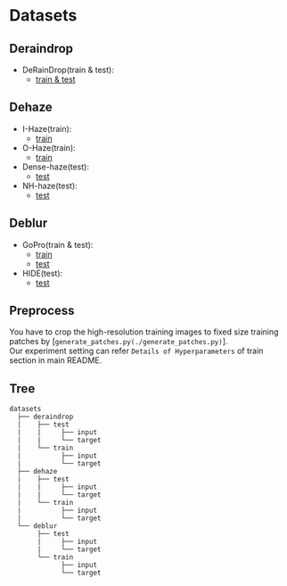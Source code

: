 # Datasets  
## Deraindrop  
- DeRainDrop(train & test): 
  - [train & test](https://drive.google.com/open?id=1e7R76s6vwUJxILOcAsthgDLPSnOrQ49K  )
## Dehaze  
- I-Haze(train):  
  - [train](https://data.vision.ee.ethz.ch/cvl/ntire18/i-haze/)  
- O-Haze(train):  
  - [train](https://data.vision.ee.ethz.ch/cvl/ntire18//o-haze/)  
- Dense-haze(test):  
  - [test](https://data.vision.ee.ethz.ch/cvl/ntire19//dense-haze/)  
- NH-haze(test):  
  - [test](https://data.vision.ee.ethz.ch/cvl/ntire20/nh-haze/)  

## Deblur  
- GoPro(train & test):  
  - [train](https://drive.google.com/drive/folders/1AsgIP9_X0bg0olu2-1N6karm2x15cJWE)  
  - [test](https://drive.google.com/drive/folders/1a2qKfXWpNuTGOm2-Jex8kfNSzYJLbqkf)  
- HIDE(test):  
  - [test](https://drive.google.com/drive/folders/1nRsTXj4iTUkTvBhTcGg8cySK8nd3vlhK)  


## Preprocess  
You have to crop the high-resolution training images to fixed size training patches by [`generate_patches.py(./generate_patches.py)`].  
Our experiment setting can refer `Details of Hyperparameters` of train section in main README.  

## Tree  
  ```
  datasets
    ├── deraindrop  
    |    ├── test
    |    |     ├── input
    |    |     └── target    
    |    └── train
    |          ├── input
    |          └── target    
    ├── dehaze
    |    ├── test
    |    |     ├── input
    |    |     └── target    
    |    └── train
    |          ├── input
    |          └── target    
    └── deblur
         ├── test
         |     ├── input
         |     └── target    
         └── train
               ├── input
               └── target    


  ```  
